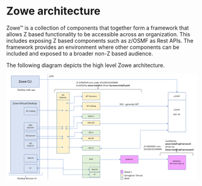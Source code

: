 # Zowe architecture

Zowe&trade; is a collection of components that together form a framework that allows Z based functionality to be accessible across an organization. This includes exposing Z based components such as z/OSMF as Rest APIs. The framework provides an environment where other components can be included and exposed to a broader non-Z based audience.

The following diagram depicts the high level Zowe architecture.


<img src="../images/common/zowe-architecture.png" alt="Zowe Architecture Diagram" width="1400px"/> 